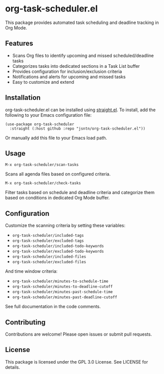 # org-task-scheduler.el

This package provides automated task scheduling and deadline tracking in Org Mode.

## Features

- Scans Org files to identify upcoming and missed scheduled/deadline tasks
- Categorizes tasks into dedicated sections in a Task List buffer 
- Provides configuration for inclusion/exclusion criteria
- Notifications and alerts for upcoming and missed tasks
- Easy to customize and extend

## Installation

org-task-scheduler.el can be installed using [straight.el](https://github.com/radian-software/straight.el). To install, add the following to your Emacs configuration file:

```emacs
(use-package org-task-scheduler
  :straight (:host github :repo "jsntn/org-task-scheduler.el"))
```

Or manually add this file to your Emacs load path.

## Usage

`M-x org-task-scheduler/scan-tasks`

Scans all agenda files based on configured criteria.

`M-x org-task-scheduler/check-tasks`

Filter tasks based on schedule and deadline criteria and
categorize them based on conditions in dedicated Org Mode
buffer.

## Configuration

Customize the scanning criteria by setting these variables:

- `org-task-scheduler/included-tags`
- `org-task-scheduler/excluded-tags` 
- `org-task-scheduler/included-todo-keywords`
- `org-task-scheduler/excluded-todo-keywords`
- `org-task-scheduler/included-files`
- `org-task-scheduler/excluded-files`

And time window criteria:

- `org-task-scheduler/minutes-to-schedule-time` 
- `org-task-scheduler/minutes-to-deadline-cutoff`
- `org-task-scheduler/minutes-past-schedule-time`
- `org-task-scheduler/minutes-past-deadline-cutoff`

See full documentation in the code comments.

## Contributing

Contributions are welcome! Please open issues or submit pull requests.

## License

This package is licensed under the GPL 3.0 License. See LICENSE for details.